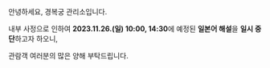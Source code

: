 안녕하세요, 경복궁 관리소입니다.

내부 사정으로 인하여 **2023.11.26.(일) 10:00, 14:30**에 예정된 **일본어 해설**을 **일시 중단**하고자 하오니,

관람객 여러분의 많은 양해 부탁드립니다.
